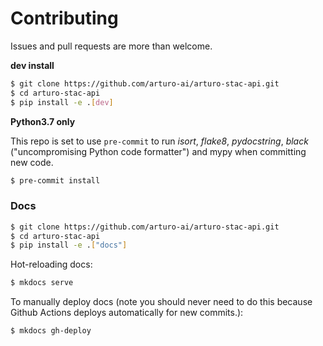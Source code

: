 # Contributing

Issues and pull requests are more than welcome.

**dev install**

```bash
$ git clone https://github.com/arturo-ai/arturo-stac-api.git
$ cd arturo-stac-api
$ pip install -e .[dev]
```

**Python3.7 only**

This repo is set to use `pre-commit` to run *isort*, *flake8*, *pydocstring*, *black* ("uncompromising Python code formatter") and mypy when committing new code.

```bash
$ pre-commit install
```

### Docs

```bash
$ git clone https://github.com/arturo-ai/arturo-stac-api.git
$ cd arturo-stac-api
$ pip install -e .["docs"]
```

Hot-reloading docs:

```bash
$ mkdocs serve
```

To manually deploy docs (note you should never need to do this because Github
Actions deploys automatically for new commits.):

```bash
$ mkdocs gh-deploy
```
